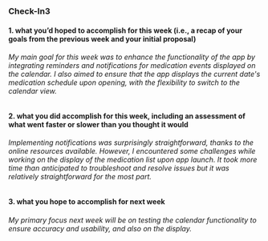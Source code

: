 ### Check-In3

#### 1. what you’d hoped to accomplish for this week (i.e., a recap of your goals from the  previous week and your initial proposal) 
###### My main goal for this week was to enhance the functionality of the app by integrating reminders and notifications for medication events displayed on the calendar. I also aimed to ensure that the app displays the current date's medication schedule upon opening, with the flexibility to switch to the calendar view.

#### 2. what you did accomplish for this week, including an assessment of what went faster or  slower than you thought it would 
###### Implementing notifications was surprisingly straightforward, thanks to the online resources available. However, I encountered some challenges while working on the display of the medication list upon app launch. It took more time than anticipated to troubleshoot and resolve issues but it was relatively straightforward for the most part.

#### 3. what you hope to accomplish for next week
###### My primary focus next week will be on testing the calendar functionality to ensure accuracy and usability, and also on the display.
